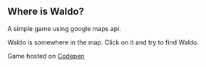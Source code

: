 
## Where is Waldo?

A simple game using google maps api.

Waldo is somewhere in the map. Click on it and try to find Waldo.

Game hosted on [Codepen](https://codepen.io/wfoschiera/pen/wvgKRJZ)

